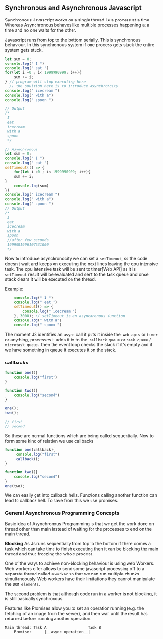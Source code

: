 ## Synchronous and Asynchronous Javascript

Synchronous Javascript works on a single thread i.e a process at a time. 
Whereas Asynchronous behaves like multiple processes happening at a time and no one waits for the other. 

Javascript runs from top to the bottom serially. This is synchronous behaviour. 
In this synchronous system if one process gets stuck the entire system gets stuck. 
```js
let sum = 0;
console.log(" I ")
console.log(" eat ")
for(let i =0 ; i< 1999990999; i++){
    sum += i;
} // program will stop executing here
  // the soultion here is to introduce asynchroncity
console.log(" icecream ")
console.log(" with a")
console.log(" spoon ")

// Output
/* 
 I 
 eat 
 icecream 
 with a
 spoon  
 */
```

```js
// Asynchronous 
let sum = 0;
console.log(" I ")
console.log(" eat ")
setTimeout(() => {
    for(let i =0 ; i< 1999990999; i++){
    sum += i;
}
    console.log(sum)
})
console.log(" icecream ")
console.log(" with a")
console.log(" spoon ")
// Output
/* 
 I 
 eat 
 icecream 
 with a
 spoon  
 //after few seconds
 1999981996107631000
 */
```
Now to introduce asynchronocity we can set a ``setTimeout``, so the code doesn't wait and keeps on executing the next lines leaving the cpu intensive task. The cpu intensive task will be sent to timer[Web API] as it is ``setTimeout`` result will be evaluated and sent to the task queue and once stack clears it will be executed on the thread. 

Example: 
```js
    console.log(" I ")
    console.log(" eat ")
    setTimeout(() => {
        console.log(" icecream ")
    }, 3000); // setTimeout is an asynchronous function
    console.log(" with a")
    console.log(" spoon ")
 ```

The moment JS identifies an ``async`` call it puts it inside the`` web apis`` or ``timer`` or anything, processes it adds it to to the`` callback queue`` or ``task queue`` / ``microtask queue.`` then the event loop checks the stack if it's empty and if we have something in queue it executes it on the stack.

### callbacks 

```js
function one(){
    console.log("first")
}

function two(){
    console.log("second")
}

one();
two();

// first
// second
```

So these are normal functions which are being called sequentially. Now to form some kind of relation we use callbacks
```js
function one(callback){
     console.log("first")
     callback();
}

function two(){
    console.log("second")
}
one(two);
```
We can easily get into callback hells. Functions calling another function can lead to callback hell. To save from this we use promises. 

### General Asynchronous Programming Concepts

Basic idea of Asynchronous Programming is that we get the work done on thread other than main instead of waiting for the processes to end on the main thread. 

**Blocking** As Js runs sequentially from top to the bottom if there comes a task which can take time to finish executing then it can be blocking the main thread and thus freezing the whole process. 

One of the ways to achieve non-blocking behaviour is using web Workers. Web workers offer allows to send some javascript processing off to a separate thread called a ``worker`` so that we can run multiple chunks simultaneously. Web workers have their limitations they cannot manipulate the ``DOM elements.`` 

The second problem is that although code run in a worker is not blocking, it is still basically synchronous.

Features like Promises allow you to set an operation running (e.g. the fetching of an image from the server), and then wait until the result has returned before running another operation:
```
Main thread: Task A                   Task B
    Promise:      |__async operation__|
```